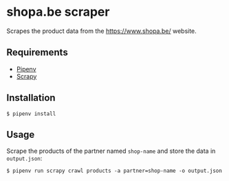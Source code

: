 shopa.be scraper
===============

Scrapes the product data from the https://www.shopa.be/ website.


Requirements
------------

* [Pipenv](https://github.com/pypa/pipenv)
* [Scrapy](https://scrapy.org)


Installation
------------

```
$ pipenv install
```


Usage
-----

Scrape the products of the partner named `shop-name` and store the data in `output.json`:

```
$ pipenv run scrapy crawl products -a partner=shop-name -o output.json
```
